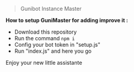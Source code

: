 > Gunibot Instance Master

**How to setup GuniMaster for adding improve it :**

- Download this repository
- Run the command `npm i`
- Config your bot token in "setup.js"
- Run "index.js" and here you go

Enjoy your new little assistante